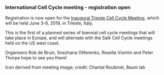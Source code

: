 ### International Cell Cycle meeting - registration open
<!-- newsfeed_thumbnail: chantal_roubinet_tiny.png -->

Registration is now open for the [Inaugural Trieste Cell Cycle
Meeting](https://www.ucl.ac.uk/lmcb/cell-cycle-meeting-2019), which
will be held June 3-6, 2019, in Trieste, Italy.

This is the first of a planned series of biennial cell cycle meetings
that will take place in Europe, and will alternate with the Salk Cell
Cycle meetings held on the US west coast.

Organisers Rob de Bruin, Snezhana Oliferenko, Rosella Visintin and
Peter Thorpe hope to see you there!

Icon derived from meeting image; credit: Chantal Roubinet, Baum lab

